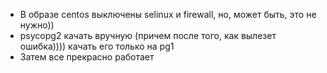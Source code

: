 - В образе centos выключены selinux и firewall, но, может быть, это не нужно))
- psycopg2 качать вручную (причем после того, как вылезет ошибка)))) качать его только на pg1
- Затем все прекрасно работает